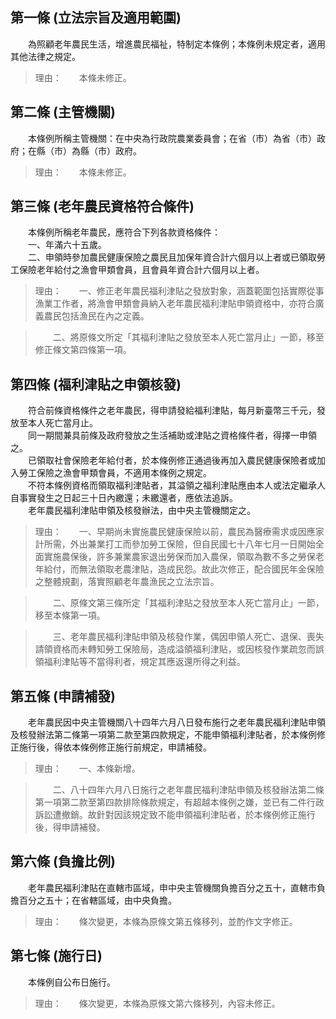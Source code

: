 第一條 (立法宗旨及適用範圍)
---------------------------
　　為照顧老年農民生活，增進農民福祉，特制定本條例；本條例未規定者，適用其他法律之規定。  
> 理由：　　本條未修正。



第二條 (主管機關)
-----------------
　　本條例所稱主管機關：在中央為行政院農業委員會；在省（市）為省（市）政府；在縣（市）為縣（市）政府。  
> 理由：　　本條未修正。



第三條 (老年農民資格符合條件)
-----------------------------
　　本條例所稱老年農民，應符合下列各款資格條件：  
　　一、年滿六十五歲。  
　　二、申領時參加農民健康保險之農民且加保年資合計六個月以上者或已領取勞工保險老年給付之漁會甲類會員，且會員年資合計六個月以上者。  
> 理由：　　一、修正老年農民福利津貼之發放對象，涵蓋範圍包括實際從事漁業工作者，將漁會甲類會員納入老年農民福利津貼申領資格中，亦符合廣義農民包括漁民在內之定義。

> 　　二、將原條文所定「其福利津貼之發放至本人死亡當月止」一節，移至修正條文第四條第一項。



第四條 (福利津貼之申領核發)
---------------------------
　　符合前條資格條件之老年農民，得申請發給福利津貼，每月新臺幣三千元，發放至本人死亡當月止。  
　　同一期間兼具前條及政府發放之生活補助或津貼之資格條件者，得擇一申領之。  
　　已領取社會保險老年給付者，於本條例修正通過後再加入農民健康保險者或加入勞工保險之漁會甲類會員，不適用本條例之規定。  
　　不符本條例資格而領取福利津貼者，其溢領之福利津貼應由本人或法定繼承人自事實發生之日起三十日內繳還；未繳還者，應依法追訴。  
　　老年農民福利津貼申領及核發辦法，由中央主管機關定之。  
> 理由：　　一、早期尚未實施農民健康保險以前，農民為醫療需求或因應家計所需，外出兼業打工而參加勞工保險，但自民國七十八年七月一日開始全面實施農保後，許多兼業農家退出勞保而加入農保，領取為數不多之勞保老年給付，而無法領取老農津貼，造成民怨。故此次修正，配合國民年金保險之整體規劃，落實照顧老年農漁民之立法宗旨。

> 　　二、原條文第三條所定「其福利津貼之發放至本人死亡當月止」一節，移至本條第一項。

> 　　三、老年農民福利津貼申領及核發作業，偶因申領人死亡、退保、喪失請領資格而未轉知勞工保險局，造成溢領福利津貼，或因核發作業疏忽而誤領福利津貼等不當得利者，規定其應返還所得之利益。



第五條 (申請補發)
-----------------
　　老年農民因中央主管機關八十四年六月八日發布施行之老年農民福利津貼申領及核發辦法第二條第一項第二款至第四款規定，不能申領福利津貼者，於本條例修正施行後，得依本條例修正施行前規定，申請補發。  
> 理由：　　一、本條新增。

> 　　二、八十四年六月八日施行之老年農民福利津貼申領及核發辦法第二條第一項第二款至第四款排除條款規定，有超越本條例之嫌，並已有二件行政訴訟遭撤銷。故針對因該規定致不能申領福利津貼者，於本條例修正施行後，得申請補發。



第六條 (負擔比例)
-----------------
　　老年農民福利津貼在直轄市區域，申中央主管機關負擔百分之五十，直轄市負擔百分之五十；在省轄區域，由中央負擔。  
> 理由：　　條次變更，本條為原條文第五條移列，並酌作文字修正。



第七條 (施行日)
---------------
　　本條例自公布日施行。  
> 理由：　　條次變更，本條為原條文第六條移列，內容未修正。
